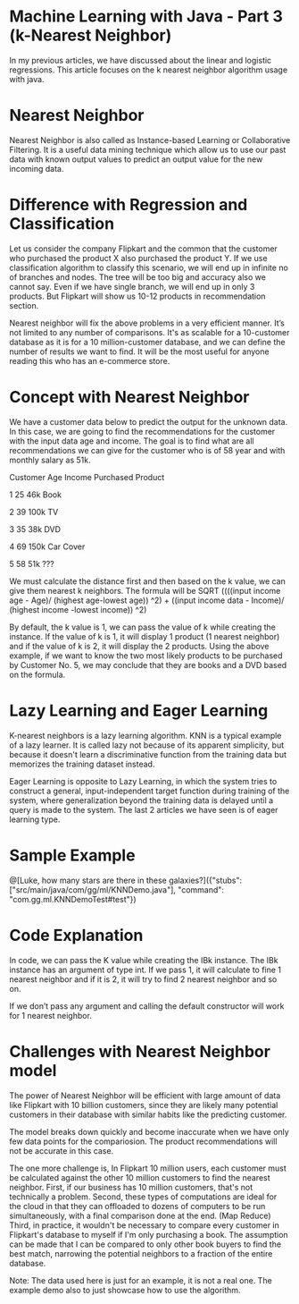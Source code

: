 # Machine Learning with Java - Part 3 (k-Nearest Neighbor)

In my previous articles, we have discussed about the linear and logistic regressions. This article focuses on the k nearest neighbor algorithm usage with java.

# Nearest Neighbor

Nearest Neighbor is also called as Instance-based Learning or Collaborative Filtering. It is a useful data mining technique which allow us to use our past data with known output values to predict an output value for the new incoming data. 

# Difference with Regression and Classification

Let us consider the company Flipkart and the common that the customer who purchased the product X also purchased the product Y. If we use classification algorithm to classify this scenario, we will end up in infinite no of branches and nodes. The tree will be too big and accuracy also we cannot say. Even if we have single branch, we will end up in only 3 products. But Flipkart will show us 10-12 products in recommendation section.

Nearest neighbor will fix the above problems in a very efficient manner. It’s not limited to any number of comparisons. It's as scalable for a 10-customer database as it is for a 10 million-customer database, and we can define the number of results we want to find. It will be the most useful for anyone reading this who has an e-commerce store.

# Concept with Nearest Neighbor

We have a customer data below to predict the output for the unknown data. In this case, we are going to find the recommendations for the customer with the input data age and income. The goal is to find what are all recommendations we can give for the customer who is of 58 year and with monthly salary as 51k.

Customer       Age      Income     Purchased Product

1               25        46k           Book

2               39        100k          TV

3               35        38k           DVD

4               69        150k          Car Cover

5               58         51k            ???



We must calculate the distance first and then based on the k value, we can give them nearest k neighbors.
The formula will be SQRT ((((input income age - Age)/ (highest age-lowest age)) ^2) + ((input income data - Income)/ (highest income -lowest income)) ^2)

By default, the k value is 1, we can pass the value of k while creating the instance. If the value of k is 1, it will display 1 product (1 nearest neighbor) and if the value of k is 2, it will display the 2 products. Using the above example, if we want to know the two most likely products to be purchased by Customer No. 5, we may conclude that they are books and a DVD based on the formula.

# Lazy Learning and Eager Learning

K-nearest neighbors is a lazy learning algorithm. KNN is a typical example of a lazy learner. It is called lazy not because of its apparent simplicity, but because it doesn't learn a discriminative function from the training data but memorizes the training dataset instead.

Eager Learning is opposite to Lazy Learning, in which the system tries to construct a general, input-independent target function during training of the system, where generalization beyond the training data is delayed until a query is made to the system. The last 2 articles we have seen is of eager learning type.



# Sample Example

@[Luke, how many stars are there in these galaxies?]({"stubs": ["src/main/java/com/gg/ml/KNNDemo.java"], "command": "com.gg.ml.KNNDemoTest#test"})


# Code Explanation

In code, we can pass the K value while creating the IBk instance. The IBk instance has an argument of type int. If we pass 1, it will calculate to fine 1 nearest neighbor and if it is 2, it will try to find 2 nearest neighbor and so on.

If we don’t pass any argument and calling the default constructor will work for 1 nearest neighbor.


# Challenges with Nearest Neighbor model 

The power of Nearest Neighbor will be efficient with large amount of data like Flipkart with 10 billion customers, since they are likely many potential customers in their database with similar habits like the predicting customer.

The model breaks down quickly and become inaccurate when we have only few data points for the compariosion. The product recommendations will not be accurate in this case.

The one more challenge is, In Flipkart 10 million users, each customer must be calculated against the other 10 million customers to find the nearest neighbor. First, if our business has 10 million customers, that's not technically a problem. Second, these types of computations are ideal for the cloud in that they can offloaded to dozens of computers to be run simultaneously, with a final comparison done at the end. (Map Reduce) Third, in practice, it wouldn't be necessary to compare every customer in Flipkart's database to myself if I'm only purchasing a book. The assumption can be made that I can be compared to only other book buyers to find the best match, narrowing the potential neighbors to a fraction of the entire database.

Note: The data used here is just for an example, it is not a real one. 
The example demo also to just showcase how to use the algorithm.

